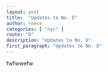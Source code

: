 ```yaml
---
layout: post
title:  "Updates to No. D"
author: reece
categories: [ "nyc" ]
route: "D"
description: "Updates to No. D"
first_paragraph: "Updates to No. D"
---
```


fwfwwefw
